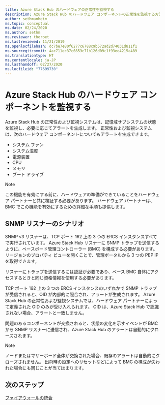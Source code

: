 ```yaml
---
title: Azure Stack Hub のハードウェアの正常性を監視する
description: Azure Stack Hub のハードウェア コンポーネントの正常性を監視する方法を学習します。
author: sethmanheim
ms.topic: conceptual
ms.date: 02/24/2020
ms.author: sethm
ms.reviewer: thoroet
ms.lastreviewed: 11/21/2019
ms.openlocfilehash: dc7be7e80f6277c6788c9b572ad2d74031d811f1
ms.sourcegitcommit: 4ac711ec37c6653c71b126d09c1f93ec4215a489
ms.translationtype: HT
ms.contentlocale: ja-JP
ms.lasthandoff: 02/27/2020
ms.locfileid: "77699730"
---
```

# <a name="monitor-azure-stack-hub-hardware-components"></a>Azure Stack Hub のハードウェア コンポーネントを監視する

Azure Stack Hub の正常性および監視システムは、記憶域サブシステムの状態を監視し、必要に応じてアラートを生成します。 正常性および監視システムは、次のハードウェア コンポーネントについてもアラートを生成できます。

- システム ファン
- システム温度
- 電源装置
- CPU
- メモリ
- ブート ドライブ

> [!NOTE]
> この機能を有効にする前に、ハードウェアの準備ができていることをハードウェア パートナーと共に検証する必要があります。 ハードウェア パートナーは、BMC でこの機能を有効にするための詳細な手順も提供します。

## <a name="snmp-listener-scenario"></a>SNMP リスナーのシナリオ

SNMP v3 リスナーは、TCP ポート 162 上の 3 つの ERCS インスタンスすべてで実行されています。 Azure Stack Hub リスナーに SNMP トラップを送信するように、ベースボード管理コントローラー (BMC) を構成する必要があります。 リージョンのプロパティ ビューを開くことで、管理ポータルから 3 つの PEP IP を取得できます。

リスナーにトラップを送信するには認証が必要であり、ベース BMC 自体にアクセスするときと同じ資格情報を使用する必要があります。

TCP ポート 162 上の 3 つの ERCS インスタンスのいずれかで SNMP トラップが受信されると、OID が内部的に照合され、アラートが生成されます。 Azure Stack Hub の正常性および監視システムでは、ハードウェア パートナーによって定義された OID のみが受け入れられます。 OID は、Azure Stack Hub で認識されない場合、アラートと一致しません。

問題のあるコンポーネントが交換されると、状態の変化を示すイベントが BMC から SNMP リスナーに送信され、Azure Stack Hub のアラートは自動的にクローズされます。

> [!NOTE]
> ノードまたはマザーボード全体が交換された場合、既存のアラートは自動的にクローズされません。 出荷時の設定へのリセットなどによって BMC の構成が失われた場合にも同じことが当てはまります。

## <a name="next-steps"></a>次のステップ

[ファイアウォールの統合](azure-stack-firewall.md)
